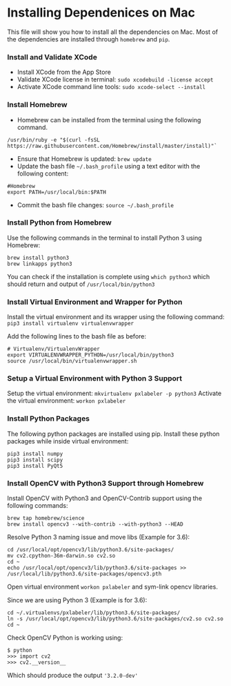 # Installing Dependenices on Mac #

This file will show you how to install all the dependencies on Mac. Most of the
dependencies are installed through `homebrew` and `pip`.

### Install and Validate XCode ###

- Install XCode from the App Store
- Validate XCode license in terminal: `sudo xcodebuild -license accept`
- Activate XCode command line tools: `sudo xcode-select --install`

### Install Homebrew ###

- Homebrew can be installed from the terminal using the following command.
```
/usr/bin/ruby -e "$(curl -fsSL https://raw.githubusercontent.com/Homebrew/install/master/install)"`
```
- Ensure that Homebrew is updated: `brew update`
- Update the bash file `~/.bash_profile` using a text editor with the following content:
```
#Homebrew
export PATH=/usr/local/bin:$PATH
```
- Commit the bash file changes: `source ~/.bash_profile`

### Install Python from Homebrew ###

Use the following commands in the terminal to install Python 3 using Homebrew:

```
brew install python3
brew linkapps python3
```

You can check if the installation is complete using `which python3` which should
return and output of `/usr/local/bin/python3`

### Install Virtual Environment and Wrapper for Python ###

Install the virtual environment and its wrapper using the following command:
`pip3 install virtualenv virtualenvwrapper`

Add the following lines to the bash file as before:
```
# Virtualenv/VirtualenvWrapper
export VIRTUALENVWRAPPER_PYTHON=/usr/local/bin/python3
source /usr/local/bin/virtualenvwrapper.sh
```

### Setup a Virtual Environment with Python 3 Support ###

Setup the virtual environment: `mkvirtualenv pxlabeler -p python3`
Activate the virtual environment: `workon pxlabeler`

### Install Python Packages ###

The following python packages are installed using pip. Install these python
packages while inside virtual environment:
```
pip3 install numpy
pip3 install scipy
pip3 install PyQt5
```

### Install OpenCV with Python3 Support through Homebrew ###

Install OpenCV with Python3 and OpenCV-Contrib support using the following
commands:

```
brew tap homebrew/science
brew install opencv3 --with-contrib --with-python3 --HEAD
```

Resolve Python 3 naming issue and move libs (Example for 3.6):
```
cd /usr/local/opt/opencv3/lib/python3.6/site-packages/
mv cv2.cpython-36m-darwin.so cv2.so
cd ~
echo /usr/local/opt/opencv3/lib/python3.6/site-packages >> /usr/local/lib/python3.6/site-packages/opencv3.pth
```

Open virtual environment `workon pxlabeler` and sym-link opencv libraries.

Since we are using Python 3 (Example is for 3.6):
```
cd ~/.virtualenvs/pxlabeler/lib/python3.6/site-packages/
ln -s /usr/local/opt/opencv3/lib/python3.6/site-packages/cv2.so cv2.so
cd ~
```

Check OpenCV Python is working using:
```
$ python
>>> import cv2
>>> cv2.__version__
```

Which should produce the output `'3.2.0-dev'`
